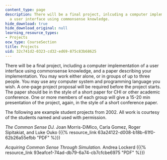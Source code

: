 ```yaml
---
content_type: page
description: There will be a final project, inlcuding a computer implementation of
  a user interface using commonsense knowledge.
hide_download: true
hide_download_original: null
learning_resource_types:
- Projects
ocw_type: CourseSection
title: Projects
uid: 32c741d2-0323-cd32-ed69-875c83b68625
---
```


There will be a final project, including a computer implementation of a user interface using commonsense knowledge, and a paper describing your implementation. You may work either alone, or in groups of up to three people. You may use any computer system and programming language you wish. A one-page project proposal will be required before the project starts. The paper should be in the style of a short paper for CHI or other academic conference. One or more members of each group will give a 15-20 min presentation of the project, again, in the style of a short conference paper.

The following are example student projects from 2002. All work is courtesy of the students named and used with permission.

_The Common Sense DJ._ Joan Morris-DiMico, Carla Gomez, Roger Sipitakiat, and Luke Ouko ({{% resource_link 63a24122-d008-b18b-61f0-62b26a55efbb "PDF" %}})

_Acquiring Common Sense Through Simulation._ Andrea Lockerd ({{% resource_link 93eafce1-74ad-db79-6a74-cb7cfcbe6975 "PDF" %}})